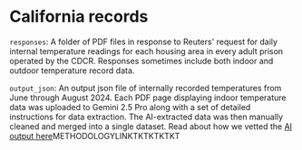 # California records
 
`responses`: A folder of PDF files in response to Reuters' request for daily internal temperature readings for each housing area in every adult prison operated by the CDCR. Responses sometimes include both indoor and outdoor temperature record data. 

`output_json`: An output json file of internally recorded temperatures from June through August 2024. Each PDF page displaying indoor temperature data was uploaded to Gemini 2.5 Pro along with a set of detailed instructions for data extraction. The AI-extracted data was then manually cleaned and merged into a single dataset. Read about how we vetted the [AI output here](https://google.com)METHODOLOGYLINKTKTKTKTKT
